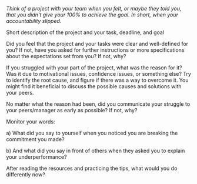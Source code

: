 *Think of a project with your team when you felt, or maybe they told you, that you didn't give your 100% to achieve the goal. In short, when your accountability slipped.*

Short description of the project and your task, deadline, and goal

<Here comes your answer>

Did you feel that the project and your tasks were clear and well-defined for you? If not, have you asked for further instructions or more specifications about the expectations set from you? If not, why?

<Here comes your answer>

If you struggled with your part of the project, what was the reason for it? Was it due to motivational issues, confidence issues, or something else? Try to identify the root cause, and figure if there was a way to overcome it. You might find it beneficial to discuss the possible causes and solutions with your peers.

<Here comes your answer>

No matter what the reason had been, did you communicate your struggle to your peers/manager as early as possible? If not, why?

<Here comes your answer>

Monitor your words: 

a) What did you say to yourself when you noticed you are breaking the commitment you made? 

<Here comes your answer>

b) And what did you say in front of others when they asked you to explain your underperformance?

<Here comes your answer>

After reading the resources and practicing the tips, what would you do differently now?

<Here comes your answer>
